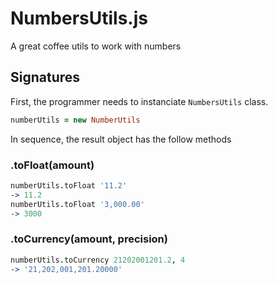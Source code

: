 NumbersUtils.js
===============

A great coffee utils to work with numbers

Signatures
----------

First, the programmer needs to instanciate `NumbersUtils` class.

```coffee
numberUtils = new NumberUtils
```

In sequence, the result object has the follow methods


### .toFloat(amount)

```coffee
numberUtils.toFloat '11.2'
-> 11.2
numberUtils.toFloat '3,000.00'
-> 3000
```

### .toCurrency(amount, precision)

```coffee
numberUtils.toCurrency 21202001201.2, 4
-> '21,202,001,201.20000'
```
    
